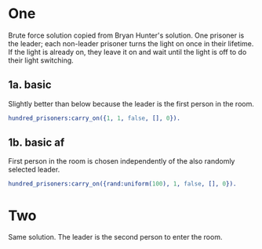 # One

Brute force solution copied from Bryan Hunter's solution. One prisoner is the leader; each non-leader prisoner turns the light on once in their lifetime. If the light is already on, they leave it on and wait until the light is off to do their light switching.

## 1a. basic

Slightly better than below because the leader is the first person in the room.

```erlang
hundred_prisoners:carry_on({1, 1, false, [], 0}).
```

## 1b. basic af

First person in the room is chosen independently of the also randomly selected leader.

```erlang
hundred_prisoners:carry_on({rand:uniform(100), 1, false, [], 0}).
```
# Two

Same solution. The leader is the second person to enter the room.